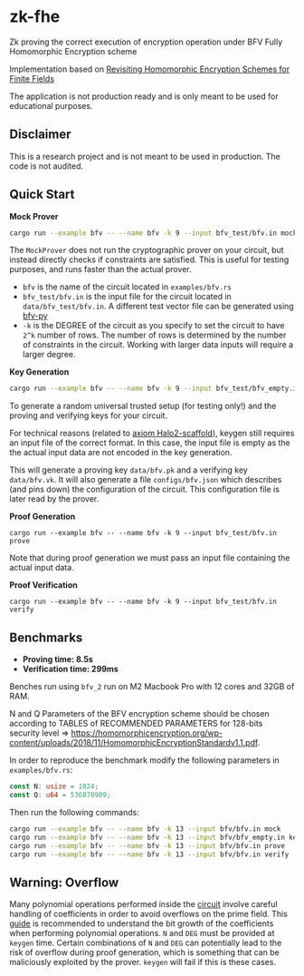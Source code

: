 # zk-fhe
Zk proving the correct execution of encryption operation under BFV Fully Homomorphic Encryption scheme

Implementation based on [Revisiting Homomorphic Encryption Schemes for Finite Fields](https://eprint.iacr.org/2021/204.pdf)

The application is not production ready and is only meant to be used for educational purposes.

## Disclaimer

This is a research project and is not meant to be used in production. The code is not audited.

## Quick Start

**Mock Prover**

```bash
cargo run --example bfv -- --name bfv -k 9 --input bfv_test/bfv.in mock
```

The `MockProver` does not run the cryptographic prover on your circuit, but instead directly checks if constraints are satisfied. This is useful for testing purposes, and runs faster than the actual prover.

- `bfv` is the name of the circuit located in `examples/bfv.rs` 
- `bfv_test/bfv.in` is the input file for the circuit located in `data/bfv_test/bfv.in`. A different test vector file can be generated using [bfv-py](https://github.com/yuriko627/bfv-py)
- `-k` is the DEGREE of the circuit as you specify to set the circuit to have `2^k` number of rows. The number of rows is determined by the number of constraints in the circuit. Working with larger data inputs will require a larger degree.

**Key Generation**

```bash
cargo run --example bfv -- --name bfv -k 9 --input bfv_test/bfv_empty.in keygen
```

To generate a random universal trusted setup (for testing only!) and the proving and verifying keys for your circuit.

For technical reasons (related to [axiom Halo2-scaffold](https://github.com/axiom-crypto/halo2-scaffold)), keygen still requires an input file of the correct format. In this case, the input file is empty as the the actual input data are not encoded in the key generation. 

This will generate a proving key `data/bfv.pk` and a verifying key `data/bfv.vk`. It will also generate a file `configs/bfv.json` which describes (and pins down) the configuration of the circuit. This configuration file is later read by the prover.

**Proof Generation**

```
cargo run --example bfv -- --name bfv -k 9 --input bfv_test/bfv.in prove
```

Note that during proof generation we must pass an input file containing the actual input data. 

**Proof Verification**

```
cargo run --example bfv -- --name bfv -k 9 --input bfv_test/bfv.in verify
```

## Benchmarks

- **Proving time: 8.5s** 
- **Verification time: 299ms**

Benches run using `bfv_2` run on M2 Macbook Pro with 12 cores and 32GB of RAM.

N and Q Parameters of the BFV encryption scheme should be chosen according to TABLES of RECOMMENDED PARAMETERS for 128-bits security level => https://homomorphicencryption.org/wp-content/uploads/2018/11/HomomorphicEncryptionStandardv1.1.pdf. 

In order to reproduce the benchmark modify the following parameters in `examples/bfv.rs`:

```rust
const N: usize = 1024;
const Q: u64 = 536870909;
```

Then run the following commands:

```bash
cargo run --example bfv -- --name bfv -k 13 --input bfv/bfv.in mock
cargo run --example bfv -- --name bfv -k 13 --input bfv/bfv_empty.in keygen
cargo run --example bfv -- --name bfv -k 13 --input bfv/bfv.in prove
cargo run --example bfv -- --name bfv -k 13 --input bfv/bfv.in verify
```

## Warning: Overflow 

Many polynomial operations performed inside the [circuit](./examples/bfv.rs) involve careful handling of coefficients in order to avoid overflows on the prime field. This [guide](https://zipcpu.com/dsp/2017/07/21/bit-growth.html) is recommended to understand the bit growth of the coefficients when performing polynomial operations. `N` and `DEG` must be provided at `keygen` time. Certain combinations of `N` and `DEG` can potentially lead to the risk of overflow during proof generation, which is something that can be maliciously exploited by the prover. `keygen` will fail if this is these cases.